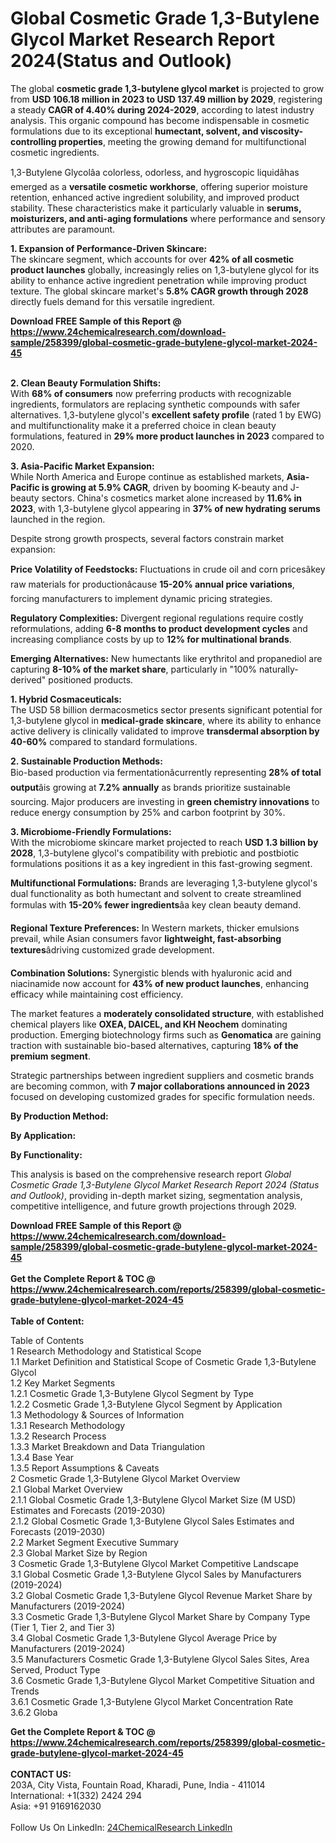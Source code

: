 <h1>Global Cosmetic Grade 1,3-Butylene Glycol Market Research Report 2024(Status and Outlook)</h1><p>The global <strong>cosmetic grade 1,3-butylene glycol market</strong> is projected to grow from <strong>USD 106.18 million in 2023 to USD 137.49 million by 2029</strong>, registering a steady <strong>CAGR of 4.40% during 2024-2029</strong>, according to latest industry analysis. This organic compound has become indispensable in cosmetic formulations due to its exceptional <strong>humectant, solvent, and viscosity-controlling properties</strong>, meeting the growing demand for multifunctional cosmetic ingredients.</p><p>1,3-Butylene Glycolâa colorless, odorless, and hygroscopic liquidâhas emerged as a <strong>versatile cosmetic workhorse</strong>, offering superior moisture retention, enhanced active ingredient solubility, and improved product stability. These characteristics make it particularly valuable in <strong>serums, moisturizers, and anti-aging formulations</strong> where performance and sensory attributes are paramount.</p><p><strong>1. Expansion of Performance-Driven Skincare:</strong><br>
The skincare segment, which accounts for over <strong>42% of all cosmetic product launches</strong> globally, increasingly relies on 1,3-butylene glycol for its ability to enhance active ingredient penetration while improving product texture. The global skincare market's <strong>5.8% CAGR growth through 2028</strong> directly fuels demand for this versatile ingredient.</p><div><b>Download FREE Sample of this Report @ 
            <a href="https://www.24chemicalresearch.com/download-sample/258399/global-cosmetic-grade-butylene-glycol-market-2024-45">
            https://www.24chemicalresearch.com/download-sample/258399/global-cosmetic-grade-butylene-glycol-market-2024-45</a></b></div><br><p><strong>2. Clean Beauty Formulation Shifts:</strong><br>
With <strong>68% of consumers</strong> now preferring products with recognizable ingredients, formulators are replacing synthetic compounds with safer alternatives. 1,3-butylene glycol's <strong>excellent safety profile</strong> (rated 1 by EWG) and multifunctionality make it a preferred choice in clean beauty formulations, featured in <strong>29% more product launches in 2023</strong> compared to 2020.</p><p><strong>3. Asia-Pacific Market Expansion:</strong><br>
While North America and Europe continue as established markets, <strong>Asia-Pacific is growing at 5.9% CAGR</strong>, driven by booming K-beauty and J-beauty sectors. China's cosmetics market alone increased by <strong>11.6% in 2023</strong>, with 1,3-butylene glycol appearing in <strong>37% of new hydrating serums</strong> launched in the region.</p><p>Despite strong growth prospects, several factors constrain market expansion:</p><p><strong>Price Volatility of Feedstocks:</strong> Fluctuations in crude oil and corn pricesâkey raw materials for productionâcause <strong>15-20% annual price variations</strong>, forcing manufacturers to implement dynamic pricing strategies.</p><p><strong>Regulatory Complexities:</strong> Divergent regional regulations require costly reformulations, adding <strong>6-8 months to product development cycles</strong> and increasing compliance costs by up to <strong>12% for multinational brands</strong>.</p><p><strong>Emerging Alternatives:</strong> New humectants like erythritol and propanediol are capturing <strong>8-10% of the market share</strong>, particularly in "100% naturally-derived" positioned products.</p><p><strong>1. Hybrid Cosmaceuticals:</strong><br>
The USD 58 billion dermacosmetics sector presents significant potential for 1,3-butylene glycol in <strong>medical-grade skincare</strong>, where its ability to enhance active delivery is clinically validated to improve <strong>transdermal absorption by 40-60%</strong> compared to standard formulations.</p><p><strong>2. Sustainable Production Methods:</strong><br>
Bio-based production via fermentationâcurrently representing <strong>28% of total output</strong>âis growing at <strong>7.2% annually</strong> as brands prioritize sustainable sourcing. Major producers are investing in <strong>green chemistry innovations</strong> to reduce energy consumption by 25% and carbon footprint by 30%.</p><p><strong>3. Microbiome-Friendly Formulations:</strong><br>
With the microbiome skincare market projected to reach <strong>USD 1.3 billion by 2028</strong>, 1,3-butylene glycol's compatibility with prebiotic and postbiotic formulations positions it as a key ingredient in this fast-growing segment.</p><p><strong>Multifunctional Formulations:</strong> Brands are leveraging 1,3-butylene glycol's dual functionality as both humectant and solvent to create streamlined formulas with <strong>15-20% fewer ingredients</strong>âa key clean beauty demand.</p><p><strong>Regional Texture Preferences:</strong> In Western markets, thicker emulsions prevail, while Asian consumers favor <strong>lightweight, fast-absorbing textures</strong>âdriving customized grade development.</p><p><strong>Combination Solutions:</strong> Synergistic blends with hyaluronic acid and niacinamide now account for <strong>43% of new product launches</strong>, enhancing efficacy while maintaining cost efficiency.</p><p>The market features a <strong>moderately consolidated structure</strong>, with established chemical players like <strong>OXEA, DAICEL, and KH Neochem</strong> dominating production. Emerging biotechnology firms such as <strong>Genomatica</strong> are gaining traction with sustainable bio-based alternatives, capturing <strong>18% of the premium segment</strong>.</p><p>Strategic partnerships between ingredient suppliers and cosmetic brands are becoming common, with <strong>7 major collaborations announced in 2023</strong> focused on developing customized grades for specific formulation needs.</p><p><strong>By Production Method:</strong></p><p><strong>By Application:</strong></p><p><strong>By Functionality:</strong></p><p>This analysis is based on the comprehensive research report <em>Global Cosmetic Grade 1,3-Butylene Glycol Market Research Report 2024 (Status and Outlook)</em>, providing in-depth market sizing, segmentation analysis, competitive intelligence, and future growth projections through 2029.</p><div><b>Download FREE Sample of this Report @ 
            <a href="https://www.24chemicalresearch.com/download-sample/258399/global-cosmetic-grade-butylene-glycol-market-2024-45">
            https://www.24chemicalresearch.com/download-sample/258399/global-cosmetic-grade-butylene-glycol-market-2024-45</a></b></div><br><div><b>Get the Complete Report & TOC @ 
            <a href="https://www.24chemicalresearch.com/reports/258399/global-cosmetic-grade-butylene-glycol-market-2024-45">
            https://www.24chemicalresearch.com/reports/258399/global-cosmetic-grade-butylene-glycol-market-2024-45</a></b></div><br>
            <b>Table of Content:</b><p>Table of Contents<br />
1 Research Methodology and Statistical Scope<br />
1.1 Market Definition and Statistical Scope of Cosmetic Grade 1,3-Butylene Glycol<br />
1.2 Key Market Segments<br />
1.2.1 Cosmetic Grade 1,3-Butylene Glycol Segment by Type<br />
1.2.2 Cosmetic Grade 1,3-Butylene Glycol Segment by Application<br />
1.3 Methodology & Sources of Information<br />
1.3.1 Research Methodology<br />
1.3.2 Research Process<br />
1.3.3 Market Breakdown and Data Triangulation<br />
1.3.4 Base Year<br />
1.3.5 Report Assumptions & Caveats<br />
2 Cosmetic Grade 1,3-Butylene Glycol Market Overview<br />
2.1 Global Market Overview<br />
2.1.1 Global Cosmetic Grade 1,3-Butylene Glycol Market Size (M USD) Estimates and Forecasts (2019-2030)<br />
2.1.2 Global Cosmetic Grade 1,3-Butylene Glycol Sales Estimates and Forecasts (2019-2030)<br />
2.2 Market Segment Executive Summary<br />
2.3 Global Market Size by Region<br />
3 Cosmetic Grade 1,3-Butylene Glycol Market Competitive Landscape<br />
3.1 Global Cosmetic Grade 1,3-Butylene Glycol Sales by Manufacturers (2019-2024)<br />
3.2 Global Cosmetic Grade 1,3-Butylene Glycol Revenue Market Share by Manufacturers (2019-2024)<br />
3.3 Cosmetic Grade 1,3-Butylene Glycol Market Share by Company Type (Tier 1, Tier 2, and Tier 3)<br />
3.4 Global Cosmetic Grade 1,3-Butylene Glycol Average Price by Manufacturers (2019-2024)<br />
3.5 Manufacturers Cosmetic Grade 1,3-Butylene Glycol Sales Sites, Area Served, Product Type<br />
3.6 Cosmetic Grade 1,3-Butylene Glycol Market Competitive Situation and Trends<br />
3.6.1 Cosmetic Grade 1,3-Butylene Glycol Market Concentration Rate<br />
3.6.2 Globa</p><div><b>Get the Complete Report & TOC @ 
            <a href="https://www.24chemicalresearch.com/reports/258399/global-cosmetic-grade-butylene-glycol-market-2024-45">
            https://www.24chemicalresearch.com/reports/258399/global-cosmetic-grade-butylene-glycol-market-2024-45</a></b></div><br><b>CONTACT US:</b><br>
            203A, City Vista, Fountain Road, Kharadi, Pune, India - 411014<br>
            International: +1(332) 2424 294<br>
            Asia: +91 9169162030 <br><br>
            Follow Us On LinkedIn: <a href="https://www.linkedin.com/company/24chemicalresearch/">24ChemicalResearch LinkedIn</a>